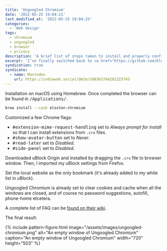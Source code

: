 ```yaml
---
title: 'Ungoogled Chromium'
date: '2022-05-25 19:04:21'
last_modified_at: '2022-05-25 19:04:25'
categories:
  - 'Web design'
tags:
  - chromium
  - ungoogled
  - browser
  - privacy
description: 'A brief list of steps taken to install and properly configure Ungoogled Chromium for pure web development testing purposes on macOS.'
excerpt: 'I’ve finally switched back to <a href="https://github.com/Eloston/ungoogled-chromium">Ungoogled Chromium</a> for web dev testing purposes. Here’s a brief list of the steps needed to get it done properly.'
syndication: true
syndicate:
  - name: Mastodon
    url: https://indieweb.social/@m2m/108363784201325745
---
```

Installation on macOS using Homebrew. Once completed the browser can be found in <kbd>/Applications/</kbd>.

```bash
brew install --cask eloston-chromium
```

Customized a few Chrome flags:

- <kbd>#extension-mime-request-handling</kbd> set to _Always prompt for install_ so that I can install extensions from `.crx` files.
- <kbd>#show-avatar-button</kbd> set to _Never_.
- <kbd>#read-later</kbd> set to _Disabled_.
- <kbd>#side-panel</kbd> set to _Disabled_.

Downloaded uBlock Origin and installed by dragging the `.crx` file to browser window. Then, I imported my uBlock settings from Firefox.

Set the local website as the only bookmark (it's already added to my white list in uBlock).

Ungoogled Chromium is already set to clear cookies and cache when all the windows are closed, and of course no password suggestions, autofill, phone-home etcetera.

A complete list of FAQ can be [found on their wiki](https://ungoogled-software.github.io/ungoogled-chromium-wiki/faq).

The final result:

{% include pattern-figure.html image="/assets/images/ungoogled-chromium.png" alt="An empty window of Ungoogled Chromium" caption="An empty window of Ungoogled Chromium" width="720" height="503" %}